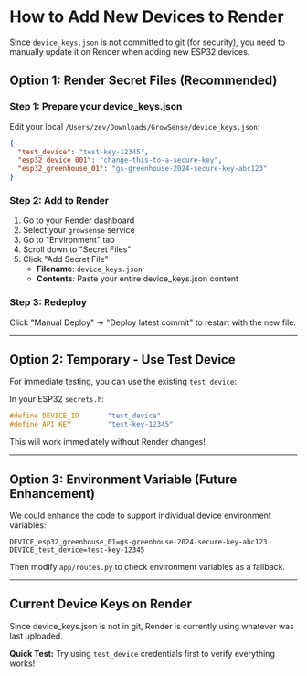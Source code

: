 # How to Add New Devices to Render

Since `device_keys.json` is not committed to git (for security), you need to manually update it on Render when adding new ESP32 devices.

## Option 1: Render Secret Files (Recommended)

### Step 1: Prepare your device_keys.json

Edit your local `/Users/zev/Downloads/GrowSense/device_keys.json`:

```json
{
  "test_device": "test-key-12345",
  "esp32_device_001": "change-this-to-a-secure-key",
  "esp32_greenhouse_01": "gs-greenhouse-2024-secure-key-abc123"
}
```

### Step 2: Add to Render

1. Go to your Render dashboard
2. Select your `growsense` service
3. Go to "Environment" tab
4. Scroll down to "Secret Files"
5. Click "Add Secret File"
   - **Filename**: `device_keys.json`
   - **Contents**: Paste your entire device_keys.json content

### Step 3: Redeploy

Click "Manual Deploy" → "Deploy latest commit" to restart with the new file.

---

## Option 2: Temporary - Use Test Device

For immediate testing, you can use the existing `test_device`:

In your ESP32 `secrets.h`:
```cpp
#define DEVICE_ID       "test_device"
#define API_KEY         "test-key-12345"
```

This will work immediately without Render changes!

---

## Option 3: Environment Variable (Future Enhancement)

We could enhance the code to support individual device environment variables:

```
DEVICE_esp32_greenhouse_01=gs-greenhouse-2024-secure-key-abc123
DEVICE_test_device=test-key-12345
```

Then modify `app/routes.py` to check environment variables as a fallback.

---

## Current Device Keys on Render

Since device_keys.json is not in git, Render is currently using whatever was last uploaded.

**Quick Test:** Try using `test_device` credentials first to verify everything works!

